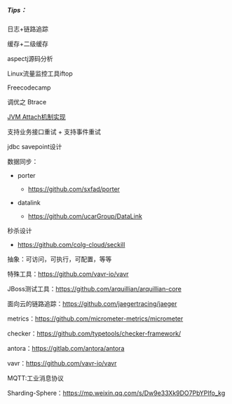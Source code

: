##### Tips：

日志+链路追踪

缓存+二级缓存

aspectj源码分析

Linux流量监控工具iftop

Freecodecamp

调优之 Btrace

[JVM Attach机制实现](https://www.jianshu.com/p/4fa6a66fc8d9)



支持业务接口重试 + 支持事件重试

jdbc savepoint设计



数据同步：

- porter
  - https://github.com/sxfad/porter

- datalink
  - https://github.com/ucarGroup/DataLink



秒杀设计

- https://github.com/colg-cloud/seckill



抽象：可访问，可执行，可配置，等等



特殊工具：https://github.com/vavr-io/vavr

JBoss测试工具：https://github.com/arquillian/arquillian-core

面向云的链路追踪：https://github.com/jaegertracing/jaeger

metrics：https://github.com/micrometer-metrics/micrometer

checker：https://github.com/typetools/checker-framework/

antora：https://gitlab.com/antora/antora

vavr：https://github.com/vavr-io/vavr

MQTT:工业消息协议

Sharding-Sphere：https://mp.weixin.qq.com/s/Dw9e33Xk9DO7PbYPIfo_kg